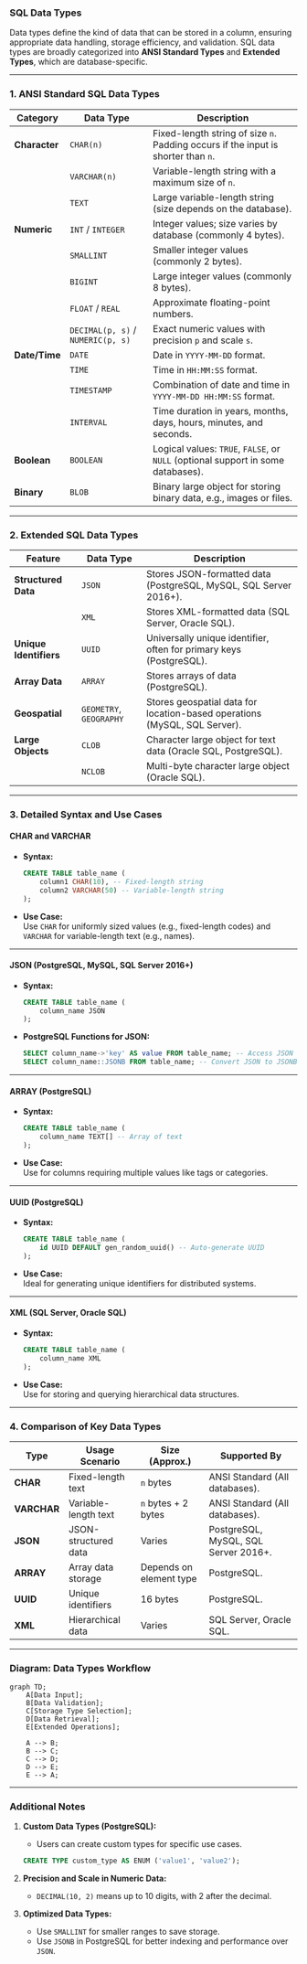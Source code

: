 ### **SQL Data Types**

Data types define the kind of data that can be stored in a column, ensuring appropriate data handling, storage efficiency, and validation. SQL data types are broadly categorized into **ANSI Standard Types** and **Extended Types**, which are database-specific.

---

### **1. ANSI Standard SQL Data Types**

| **Category**     | **Data Type**    | **Description**                                                                                       |
|-------------------|------------------|-------------------------------------------------------------------------------------------------------|
| **Character**     | `CHAR(n)`        | Fixed-length string of size `n`. Padding occurs if the input is shorter than `n`.                     |
|                   | `VARCHAR(n)`     | Variable-length string with a maximum size of `n`.                                                   |
|                   | `TEXT`           | Large variable-length string (size depends on the database).                                         |
| **Numeric**       | `INT` / `INTEGER`| Integer values; size varies by database (commonly 4 bytes).                                          |
|                   | `SMALLINT`       | Smaller integer values (commonly 2 bytes).                                                          |
|                   | `BIGINT`         | Large integer values (commonly 8 bytes).                                                            |
|                   | `FLOAT` / `REAL` | Approximate floating-point numbers.                                                                 |
|                   | `DECIMAL(p, s)` / `NUMERIC(p, s)` | Exact numeric values with precision `p` and scale `s`.                                                |
| **Date/Time**     | `DATE`           | Date in `YYYY-MM-DD` format.                                                                         |
|                   | `TIME`           | Time in `HH:MM:SS` format.                                                                           |
|                   | `TIMESTAMP`      | Combination of date and time in `YYYY-MM-DD HH:MM:SS` format.                                        |
|                   | `INTERVAL`       | Time duration in years, months, days, hours, minutes, and seconds.                                  |
| **Boolean**       | `BOOLEAN`        | Logical values: `TRUE`, `FALSE`, or `NULL` (optional support in some databases).                    |
| **Binary**        | `BLOB`           | Binary large object for storing binary data, e.g., images or files.                                 |

---

### **2. Extended SQL Data Types**

| **Feature**       | **Data Type**            | **Description**                                                                                       |
|-------------------|--------------------------|-------------------------------------------------------------------------------------------------------|
| **Structured Data**| `JSON`                   | Stores JSON-formatted data (PostgreSQL, MySQL, SQL Server 2016+).                                    |
|                   | `XML`                    | Stores XML-formatted data (SQL Server, Oracle SQL).                                                 |
| **Unique Identifiers**| `UUID`                | Universally unique identifier, often for primary keys (PostgreSQL).                                 |
| **Array Data**    | `ARRAY`                  | Stores arrays of data (PostgreSQL).                                                                 |
| **Geospatial**    | `GEOMETRY`, `GEOGRAPHY`  | Stores geospatial data for location-based operations (MySQL, SQL Server).                           |
| **Large Objects** | `CLOB`                   | Character large object for text data (Oracle SQL, PostgreSQL).                                      |
|                   | `NCLOB`                  | Multi-byte character large object (Oracle SQL).                                                     |

---

### **3. Detailed Syntax and Use Cases**

#### **CHAR and VARCHAR**
- **Syntax:**  
  ```sql
  CREATE TABLE table_name (
      column1 CHAR(10), -- Fixed-length string
      column2 VARCHAR(50) -- Variable-length string
  );
  ```
- **Use Case:**  
  Use `CHAR` for uniformly sized values (e.g., fixed-length codes) and `VARCHAR` for variable-length text (e.g., names).

---

#### **JSON (PostgreSQL, MySQL, SQL Server 2016+)**
- **Syntax:**  
  ```sql
  CREATE TABLE table_name (
      column_name JSON
  );
  ```
- **PostgreSQL Functions for JSON:**  
  ```sql
  SELECT column_name->'key' AS value FROM table_name; -- Access JSON key
  SELECT column_name::JSONB FROM table_name; -- Convert JSON to JSONB
  ```

---

#### **ARRAY (PostgreSQL)**  
- **Syntax:**  
  ```sql
  CREATE TABLE table_name (
      column_name TEXT[] -- Array of text
  );
  ```
- **Use Case:**  
  Use for columns requiring multiple values like tags or categories.

---

#### **UUID (PostgreSQL)**  
- **Syntax:**  
  ```sql
  CREATE TABLE table_name (
      id UUID DEFAULT gen_random_uuid() -- Auto-generate UUID
  );
  ```
- **Use Case:**  
  Ideal for generating unique identifiers for distributed systems.

---

#### **XML (SQL Server, Oracle SQL)**  
- **Syntax:**  
  ```sql
  CREATE TABLE table_name (
      column_name XML
  );
  ```
- **Use Case:**  
  Use for storing and querying hierarchical data structures.

---

### **4. Comparison of Key Data Types**

| **Type**      | **Usage Scenario**            | **Size** (Approx.)       | **Supported By**                              |
|---------------|-------------------------------|--------------------------|-----------------------------------------------|
| **CHAR**      | Fixed-length text             | `n` bytes                | ANSI Standard (All databases).               |
| **VARCHAR**   | Variable-length text          | `n` bytes + 2 bytes      | ANSI Standard (All databases).               |
| **JSON**      | JSON-structured data          | Varies                   | PostgreSQL, MySQL, SQL Server 2016+.         |
| **ARRAY**     | Array data storage            | Depends on element type  | PostgreSQL.                                   |
| **UUID**      | Unique identifiers            | 16 bytes                 | PostgreSQL.                                   |
| **XML**       | Hierarchical data             | Varies                   | SQL Server, Oracle SQL.                      |

---

### **Diagram: Data Types Workflow**

```mermaid
graph TD;
    A[Data Input];
    B[Data Validation];
    C[Storage Type Selection];
    D[Data Retrieval];
    E[Extended Operations];

    A --> B;
    B --> C;
    C --> D;
    D --> E;
    E --> A;
```

---

### **Additional Notes**
1. **Custom Data Types (PostgreSQL):**  
   - Users can create custom types for specific use cases.  
   ```sql
   CREATE TYPE custom_type AS ENUM ('value1', 'value2');
   ```

2. **Precision and Scale in Numeric Data:**  
   - `DECIMAL(10, 2)` means up to 10 digits, with 2 after the decimal.  

3. **Optimized Data Types:**  
   - Use `SMALLINT` for smaller ranges to save storage.  
   - Use `JSONB` in PostgreSQL for better indexing and performance over `JSON`.  

<!-- Would you like further insights on compatibility across different SQL databases or advanced usage scenarios? -->